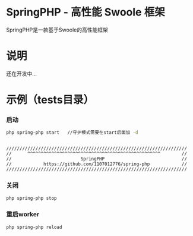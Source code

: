 # SpringPHP - 高性能 Swoole 框架
SpringPHP是一款基于Swoole的高性能框架

# 说明
还在开发中...

# 示例（tests目录）
### 启动
```bash
php spring-php start   //守护模式需要在start后面加 -d
```
```

////////////////////////////////////////////////////////////////////
//      ^^^^^^^^^^^^^^^^^^^^^^^^^^^^^^^^^^^^^^^^^^^^^^^^^^        //
//                          SpringPHP                             //
//            https://github.com/1107012776/spring-php            //
////////////////////////////////////////////////////////////////////

```

### 关闭
```bash
php spring-php stop
```

### 重启worker
```bash
php spring-php reload
```


  

